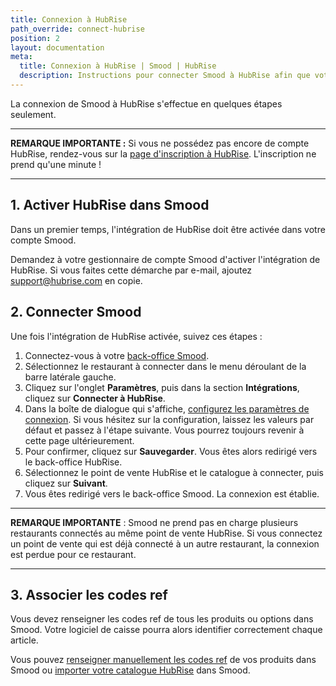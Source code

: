 ```yaml
---
title: Connexion à HubRise
path_override: connect-hubrise
position: 2
layout: documentation
meta:
  title: Connexion à HubRise | Smood | HubRise
  description: Instructions pour connecter Smood à HubRise afin que votre logiciel de caisse fonctionne harmonieusement avec d'autres apps. Connectez vos apps et synchronisez vos données.
---
```


La connexion de Smood à HubRise s'effectue en quelques étapes seulement.

---

**REMARQUE IMPORTANTE :** Si vous ne possédez pas encore de compte HubRise, rendez-vous sur la [page d'inscription à HubRise](https://manager.hubrise.com/signup?locale=fr-FR). L'inscription ne prend qu'une minute !

---

## 1. Activer HubRise dans Smood

Dans un premier temps, l'intégration de HubRise doit être activée dans votre compte Smood.

Demandez à votre gestionnaire de compte Smood d'activer l'intégration de HubRise. Si vous faites cette démarche par e-mail, ajoutez support@hubrise.com en copie.

## 2. Connecter Smood

Une fois l'intégration de HubRise activée, suivez ces étapes :

1. Connectez-vous à votre [back-office Smood](https://manager.smood.ch/).
1. Sélectionnez le restaurant à connecter dans le menu déroulant de la barre latérale gauche.
1. Cliquez sur l'onglet **Paramètres**, puis dans la section **Intégrations**, cliquez sur **Connecter à HubRise**.
1. Dans la boîte de dialogue qui s'affiche, [configurez les paramètres de connexion](/apps/smood/configuration#configurer-vos-param-tres). Si vous hésitez sur la configuration, laissez les valeurs par défaut et passez à l'étape suivante. Vous pourrez toujours revenir à cette page ultérieurement.
1. Pour confirmer, cliquez sur **Sauvegarder**. Vous êtes alors redirigé vers le back-office HubRise.
1. Sélectionnez le point de vente HubRise et le catalogue à connecter, puis cliquez sur **Suivant**.
1. Vous êtes redirigé vers le back-office Smood. La connexion est établie.

---

**REMARQUE IMPORTANTE** : Smood ne prend pas en charge plusieurs restaurants connectés au même point de vente HubRise. Si vous connectez un point de vente qui est déjà connecté à un autre restaurant, la connexion est perdue pour ce restaurant.

---

## 3. Associer les codes ref

Vous devez renseigner les codes ref de tous les produits ou options dans Smood. Votre logiciel de caisse pourra alors identifier correctement chaque article.

Vous pouvez [renseigner manuellement les codes ref](/apps/smood/map-ref-codes) de vos produits dans Smood ou [importer votre catalogue HubRise](/apps/smood/pull-catalog) dans Smood.
